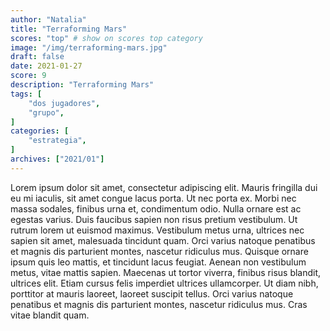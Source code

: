 ```yaml
---
author: "Natalia"
title: "Terraforming Mars"
scores: "top" # show on scores top category
image: "/img/terraforming-mars.jpg"
draft: false
date: 2021-01-27
score: 9
description: "Terraforming Mars"
tags: [
    "dos jugadores",
    "grupo",
]
categories: [
    "estrategia",
]
archives: ["2021/01"]
---
```


Lorem ipsum dolor sit amet, consectetur adipiscing elit. Mauris fringilla dui eu mi iaculis, sit amet congue lacus porta. Ut nec porta ex. Morbi nec massa sodales, finibus urna et, condimentum odio. Nulla ornare est ac egestas varius. Duis faucibus sapien non risus pretium vestibulum. Ut rutrum lorem ut euismod maximus. Vestibulum metus urna, ultrices nec sapien sit amet, malesuada tincidunt quam. Orci varius natoque penatibus et magnis dis parturient montes, nascetur ridiculus mus. Quisque ornare ipsum quis leo mattis, et tincidunt lacus feugiat. Aenean non vestibulum metus, vitae mattis sapien. Maecenas ut tortor viverra, finibus risus blandit, ultrices elit. Etiam cursus felis imperdiet ultrices ullamcorper. Ut diam nibh, porttitor at mauris laoreet, laoreet suscipit tellus. Orci varius natoque penatibus et magnis dis parturient montes, nascetur ridiculus mus. Cras vitae blandit quam.
